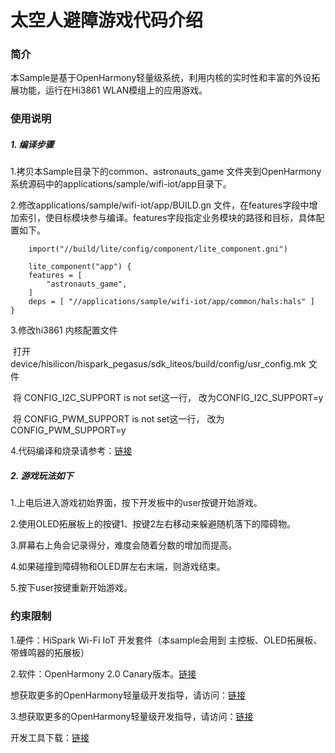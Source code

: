 # 太空人避障游戏代码介绍

### 简介
本Sample是基于OpenHarmony轻量级系统，利用内核的实时性和丰富的外设拓展功能，运行在Hi3861 WLAN模组上的应用游戏。


### 使用说明

##### 1. 编译步骤

1.拷贝本Sample目录下的common、astronauts_game 文件夹到OpenHarmony 系统源码中的applications/sample/wifi-iot/app目录下。

2.修改applications/sample/wifi-iot/app/BUILD.gn 文件，在features字段中增加索引，使目标模块参与编译。features字段指定业务模块的路径和目标，具体配置如下。

```  
    import("//build/lite/config/component/lite_component.gni")
    
    lite_component("app") {
    features = [
        "astronauts_game",
    ]
    deps = [ "//applications/sample/wifi-iot/app/common/hals:hals" ]
}

```
3.修改hi3861 内核配置文件

​    打开 device/hisilicon/hispark_pegasus/sdk_liteos/build/config/usr_config.mk 文件

​    将 CONFIG_I2C_SUPPORT is not set这一行，   改为CONFIG_I2C_SUPPORT=y

​    将 CONFIG_PWM_SUPPORT is not set这一行，   改为CONFIG_PWM_SUPPORT=y

4.代码编译和烧录请参考：[链接](https://gitee.com/openharmony/docs/blob/master/zh-cn/device-dev/quick-start/quickstart-lite-steps-hi3861.md)

##### 2. 游戏玩法如下

1.上电后进入游戏初始界面，按下开发板中的user按键开始游戏。

2.使用OLED拓展板上的按键1、按键2左右移动来躲避随机落下的障碍物。

3.屏幕右上角会记录得分，难度会随着分数的增加而提高。

4.如果碰撞到障碍物和OLED屏左右末端，则游戏结束。

5.按下user按键重新开始游戏。


### 约束限制

1.硬件：HiSpark Wi-Fi IoT 开发套件（本sample会用到 主控板、OLED拓展板、带蜂鸣器的拓展板）

2.软件：OpenHarmony 2.0 Canary版本。[链接](https://device.harmonyos.com/cn/docs/start/get-code/sourcecode-acquire-0000001050769927)

想获取更多的OpenHarmony轻量级开发指导，请访问：[链接](https://device.harmonyos.com/cn/docs/start/introduce/quickstart-lite-overview-0000001105598722)

3.想获取更多的OpenHarmony轻量级开发指导，请访问：[链接](https://device.harmonyos.com/cn/docs/documentation/guide/quickstart-lite-overview-0000001105598722)

开发工具下载：[链接](https://developer.harmonyos.com/cn/develop/deveco-studio)